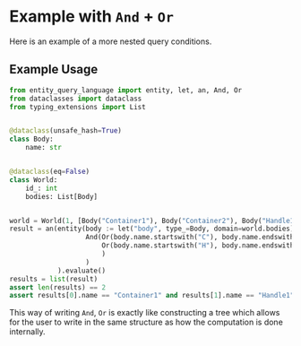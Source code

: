 # Example with `And` + `Or`

Here is an example of a more nested query conditions.

## Example Usage

```python
from entity_query_language import entity, let, an, And, Or
from dataclasses import dataclass
from typing_extensions import List


@dataclass(unsafe_hash=True)
class Body:
    name: str


@dataclass(eq=False)
class World:
    id_: int
    bodies: List[Body]


world = World(1, [Body("Container1"), Body("Container2"), Body("Handle1"), Body("Handle2")])
result = an(entity(body := let("body", type_=Body, domain=world.bodies),
                   And(Or(body.name.startswith("C"), body.name.endswith("1")),
                       Or(body.name.startswith("H"), body.name.endswith("1"))
                       )
                   )
            ).evaluate()
results = list(result)
assert len(results) == 2
assert results[0].name == "Container1" and results[1].name == "Handle1"
```

This way of writing `And`, `Or` is exactly like constructing a tree which allows for the user to write in the same
structure as how the computation is done internally.
